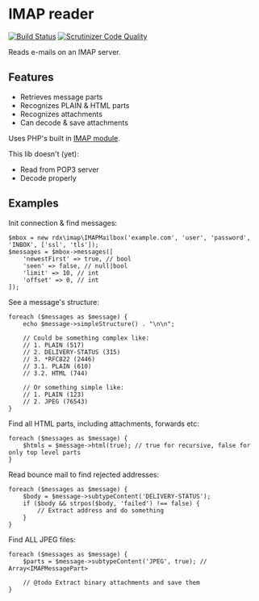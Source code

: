 IMAP reader
====

[![Build Status](https://scrutinizer-ci.com/g/rudiedirkx/IMAP-reader/badges/build.png?b=master)](https://scrutinizer-ci.com/g/rudiedirkx/IMAP-reader/build-status/master)
[![Scrutinizer Code Quality](https://scrutinizer-ci.com/g/rudiedirkx/IMAP-reader/badges/quality-score.png?b=master)](https://scrutinizer-ci.com/g/rudiedirkx/IMAP-reader/?branch=master)

Reads e-mails on an IMAP server.

Features
----

* Retrieves message parts
* Recognizes PLAIN & HTML parts
* Recognizes attachments
* Can decode & save attachments

Uses PHP's built in [IMAP module](http://www.php.net/manual/en/ref.imap.php).

This lib doesn't (yet):

* Read from POP3 server
* Decode properly

Examples
----

Init connection & find messages:

	$mbox = new rdx\imap\IMAPMailbox('example.com', 'user', 'password', 'INBOX', ['ssl', 'tls']);
	$messages = $mbox->messages([
		'newestFirst' => true, // bool
		'seen' => false, // null|bool
		'limit' => 10, // int
		'offset' => 0, // int
	]);

See a message's structure:

	foreach ($messages as $message) {
		echo $message->simpleStructure() . "\n\n";

		// Could be something complex like:
		// 1. PLAIN (517)
		// 2. DELIVERY-STATUS (315)
		// 3. *RFC822 (2446)
		// 3.1. PLAIN (610)
		// 3.2. HTML (744)

		// Or something simple like:
		// 1. PLAIN (123)
		// 2. JPEG (76543)
	}

Find all HTML parts, including attachments, forwards etc:

	foreach ($messages as $message) {
		$htmls = $message->html(true); // true for recursive, false for only top level parts
	}

Read bounce mail to find rejected addresses:

	foreach ($messages as $message) {
		$body = $message->subtypeContent('DELIVERY-STATUS');
		if ($body && strpos($body, 'failed') !== false) {
			// Extract address and do something
		}
	}

Find ALL JPEG files:

	foreach ($messages as $message) {
		$parts = $message->subtypeContent('JPEG', true); // Array<IMAPMessagePart>

		// @todo Extract binary attachments and save them
	}
